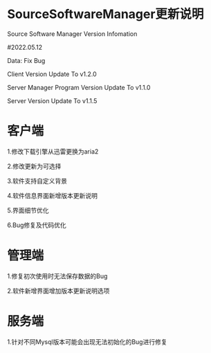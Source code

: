 # SourceSoftwareManager更新说明
Source Software Manager Version Infomation

#2022.05.12

Data: Fix Bug

Client Version Update To v1.2.0

Server Manager Program Version Update To v1.1.0

Server Version Update To v1.1.5


客户端
=====================================================
1.修改下载引擎从迅雷更换为aria2

2.修改更新为可选择

3.软件支持自定义背景

4.软件信息界面新增版本更新说明

5.界面细节优化

6.Bug修复及代码优化

管理端
=====================================================
1.修复初次使用时无法保存数据的Bug

2.软件新增界面增加版本更新说明选项

服务端
=====================================================
1.针对不同Mysql版本可能会出现无法初始化的Bug进行修复



